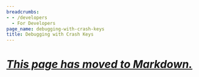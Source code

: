 ```yaml
---
breadcrumbs:
- - /developers
  - For Developers
page_name: debugging-with-crash-keys
title: Debugging with Crash Keys
---
```


# *[This page has moved to Markdown.](https://chromium.googlesource.com/chromium/src/+/HEAD/docs/debugging_with_crash_keys.md)*